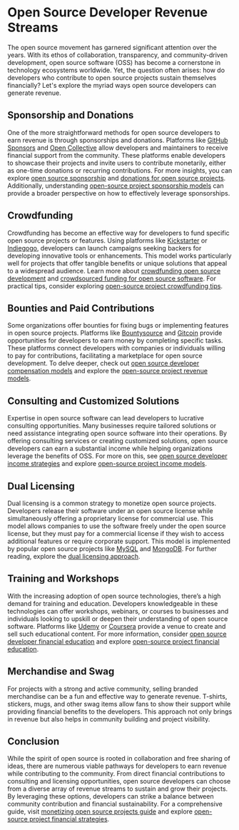 # Open Source Developer Revenue Streams

The open source movement has garnered significant attention over the years. With its ethos of collaboration, transparency, and community-driven development, open source software (OSS) has become a cornerstone in technology ecosystems worldwide. Yet, the question often arises: how do developers who contribute to open source projects sustain themselves financially? Let's explore the myriad ways open source developers can generate revenue.

## Sponsorship and Donations

One of the more straightforward methods for open source developers to earn revenue is through sponsorships and donations. Platforms like [GitHub Sponsors](https://github.com/sponsors) and [Open Collective](https://opencollective.com/) allow developers and maintainers to receive financial support from the community. These platforms enable developers to showcase their projects and invite users to contribute monetarily, either as one-time donations or recurring contributions. For more insights, you can explore [open source sponsorship](https://www.license-token.com/wiki/open-source-sponsorship) and [donations for open source projects](https://www.license-token.com/wiki/donations-for-open-source-projects). Additionally, understanding [open-source project sponsorship models](https://www.license-token.com/wiki/open-source-project-sponsorship-models) can provide a broader perspective on how to effectively leverage sponsorships.

## Crowdfunding

Crowdfunding has become an effective way for developers to fund specific open source projects or features. Using platforms like [Kickstarter](https://www.kickstarter.com/) or [Indiegogo](https://www.indiegogo.com/), developers can launch campaigns seeking backers for developing innovative tools or enhancements. This model works particularly well for projects that offer tangible benefits or unique solutions that appeal to a widespread audience. Learn more about [crowdfunding open source development](https://www.license-token.com/wiki/crowdfunding-open-source-development) and [crowdsourced funding for open source software](https://www.license-token.com/wiki/crowdsourced-funding-for-open-source-software). For practical tips, consider exploring [open-source project crowdfunding tips](https://www.license-token.com/wiki/open-source-project-crowdfunding-tips).

## Bounties and Paid Contributions

Some organizations offer bounties for fixing bugs or implementing features in open source projects. Platforms like [Bountysource](https://www.bountysource.com/) and [Gitcoin](https://gitcoin.co/) provide opportunities for developers to earn money by completing specific tasks. These platforms connect developers with companies or individuals willing to pay for contributions, facilitating a marketplace for open source development. To delve deeper, check out [open source developer compensation models](https://www.license-token.com/wiki/developer-compensation-models) and explore the [open-source project revenue models](https://www.license-token.com/wiki/open-source-project-revenue-models).

## Consulting and Customized Solutions

Expertise in open source software can lead developers to lucrative consulting opportunities. Many businesses require tailored solutions or need assistance integrating open source software into their operations. By offering consulting services or creating customized solutions, open source developers can earn a substantial income while helping organizations leverage the benefits of OSS. For more on this, see [open source developer income strategies](https://www.license-token.com/wiki/open-source-developer-income-strategies) and explore [open-source project income models](https://www.license-token.com/wiki/open-source-project-income-models).

## Dual Licensing

Dual licensing is a common strategy to monetize open source projects. Developers release their software under an open source license while simultaneously offering a proprietary license for commercial use. This model allows companies to use the software freely under the open source license, but they must pay for a commercial license if they wish to access additional features or require corporate support. This model is implemented by popular open source projects like [MySQL](https://www.mysql.com/) and [MongoDB](https://www.mongodb.com/). For further reading, explore the [dual licensing approach](https://www.license-token.com/wiki/dual-licensing-approach).

## Training and Workshops

With the increasing adoption of open source technologies, there’s a high demand for training and education. Developers knowledgeable in these technologies can offer workshops, webinars, or courses to businesses and individuals looking to upskill or deepen their understanding of open source software. Platforms like [Udemy](https://www.udemy.com/) or [Coursera](https://www.coursera.org/) provide a venue to create and sell such educational content. For more information, consider [open source developer financial education](https://www.license-token.com/wiki/open-source-developer-financial-education) and explore [open-source project financial education](https://www.license-token.com/wiki/open-source-project-financial-education).

## Merchandise and Swag

For projects with a strong and active community, selling branded merchandise can be a fun and effective way to generate revenue. T-shirts, stickers, mugs, and other swag items allow fans to show their support while providing financial benefits to the developers. This approach not only brings in revenue but also helps in community building and project visibility.

## Conclusion

While the spirit of open source is rooted in collaboration and free sharing of ideas, there are numerous viable pathways for developers to earn revenue while contributing to the community. From direct financial contributions to consulting and licensing opportunities, open source developers can choose from a diverse array of revenue streams to sustain and grow their projects. By leveraging these options, developers can strike a balance between community contribution and financial sustainability. For a comprehensive guide, visit [monetizing open source projects guide](https://www.license-token.com/wiki/monetizing-open-source-projects-guide) and explore [open-source project financial strategies](https://www.license-token.com/wiki/open-source-project-financial-strategies).